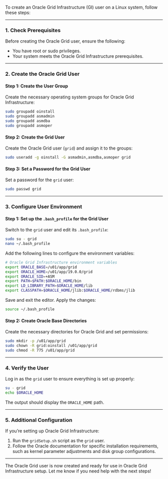 To create an Oracle Grid Infrastructure (GI) user on a Linux system, follow these steps:

---

### **1. Check Prerequisites**
Before creating the Oracle Grid user, ensure the following:
- You have root or sudo privileges.
- Your system meets the Oracle Grid Infrastructure prerequisites.

---

### **2. Create the Oracle Grid User**

#### **Step 1: Create the User Group**
Create the necessary operating system groups for Oracle Grid Infrastructure:
```bash
sudo groupadd oinstall
sudo groupadd asmadmin
sudo groupadd asmdba
sudo groupadd asmoper
```

#### **Step 2: Create the Grid User**
Create the Oracle Grid user (`grid`) and assign it to the groups:
```bash
sudo useradd -g oinstall -G asmadmin,asmdba,asmoper grid
```

#### **Step 3: Set a Password for the Grid User**
Set a password for the `grid` user:
```bash
sudo passwd grid
```

---

### **3. Configure User Environment**

#### **Step 1: Set up the `.bash_profile` for the Grid User**
Switch to the `grid` user and edit its `.bash_profile`:
```bash
sudo su - grid
nano ~/.bash_profile
```

Add the following lines to configure the environment variables:
```bash
# Oracle Grid Infrastructure environment variables
export ORACLE_BASE=/u01/app/grid
export ORACLE_HOME=/u01/app/19.0.0/grid
export ORACLE_SID=+ASM
export PATH=$PATH:$ORACLE_HOME/bin
export LD_LIBRARY_PATH=$ORACLE_HOME/lib
export CLASSPATH=$ORACLE_HOME/jlib:$ORACLE_HOME/rdbms/jlib
```

Save and exit the editor. Apply the changes:
```bash
source ~/.bash_profile
```

#### **Step 2: Create Oracle Base Directories**
Create the necessary directories for Oracle Grid and set permissions:
```bash
sudo mkdir -p /u01/app/grid
sudo chown -R grid:oinstall /u01/app/grid
sudo chmod -R 775 /u01/app/grid
```

---

### **4. Verify the User**
Log in as the `grid` user to ensure everything is set up properly:
```bash
su - grid
echo $ORACLE_HOME
```

The output should display the `ORACLE_HOME` path.

---

### **5. Additional Configuration**
If you’re setting up Oracle Grid Infrastructure:
1. Run the `gridSetup.sh` script as the `grid` user.
2. Follow the Oracle documentation for specific installation requirements, such as kernel parameter adjustments and disk group configurations.

---

The Oracle Grid user is now created and ready for use in Oracle Grid Infrastructure setup. Let me know if you need help with the next steps!
